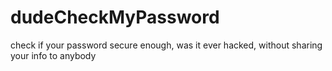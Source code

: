 # dudeCheckMyPassword
check if your password secure enough, was it ever hacked, without sharing your info to anybody
